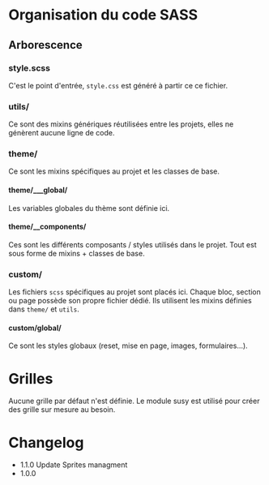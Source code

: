 # Organisation du code SASS

## Arborescence

### style.scss

C'est le point d'entrée, `style.css` est généré à partir ce ce fichier.


### utils/

Ce sont des mixins génériques réutilisées entre les projets, elles ne génèrent
aucune ligne de code.


### theme/

Ce sont les mixins spécifiques au projet et les classes de base.


#### theme/___global/

Les variables globales du thème sont définie ici.


#### theme/__components/

Ces sont les différents composants / styles utilisés dans le projet.
Tout est sous forme de mixins + classes de base.


### custom/

Les fichiers `scss` spécifiques au projet sont placés ici. Chaque bloc, section
ou page possède son propre fichier dédié. Ils utilisent les mixins définies dans
`theme/` et `utils`.


#### custom/global/

Ce sont les styles globaux (reset, mise en page, images, formulaires...).


# Grilles

Aucune grille par défaut n'est définie. Le module susy est utilisé pour créer
des grille sur mesure au besoin.


# Changelog

- 1.1.0 Update Sprites managment
- 1.0.0



